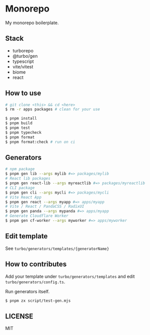 # Monorepo

My monorepo boilerplate.

## Stack

- turborepo
- @turbo/gen
- typescript
- vite/vitest
- biome
- react

## How to use

```bash
# git clone <this> && cd <here>
$ rm -r apps packages # clean for your use

$ pnpm install
$ pnpm build
$ pnpm test
$ pnpm typecheck
$ pnpm format
$ pnpm format:check # run on ci
```

## Generators

```bash
# npm package
$ pnpm gen lib --args mylib #=> packages/mylib
# React lib packages
$ pnpm gen react-lib --args myreactlib #=> packages/myreactlib
# CLI package
$ pnpm gen cli --args mycli #=> packages/mycli
# Vite React App
$ pnpm gen react --args myapp #=> apps/myapp
# Vite / React / PandaCSS / RadixUI
$ pnpm gen panda --args mypanda #=> apps/myapp
# Generate Cloudflare Worker
$ pnpm gen cf-worker --args myworker #=> apps/myworker
```

## Edit template

See `turbo/generators/templates/{generatorName}`

## How to contributes

Add your template under `turbo/generators/templates` and edit `turbo/generators/config.ts`.

Run generators itself.

```bash
$ pnpm zx script/test-gen.mjs
```

## LICENSE

MIT
